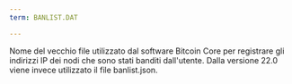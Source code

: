 ```yaml
---
term: BANLIST.DAT

---
```

Nome del vecchio file utilizzato dal software Bitcoin Core per registrare gli indirizzi IP dei nodi che sono stati banditi dall'utente. Dalla versione 22.0 viene invece utilizzato il file banlist.json.